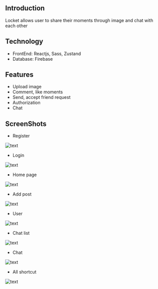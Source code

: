 ## Introduction

Locket allows user to share their moments through image and chat with each other

## Technology

- FrontEnd: Reactjs, Sass, Zustand
- Database: Firebase

## Features

- Upload image
- Comment, like moments
- Send, accept friend request
- Authorization
- Chat

## ScreenShots

- Register

![text](./src//images/sreenshots/register.png)

- Login

![text](./src//images/sreenshots/login.png)

- Home page

![text](./src//images/sreenshots/homepage.png)

- Add post

![text](./src//images/sreenshots/addpost.png)

- User

![text](./src//images/sreenshots/user.png)

- Chat list

![text](./src//images/sreenshots/chatlist.png)

- Chat

![text](./src//images/sreenshots/chat.png)

- All shortcut

![text](./src//images/sreenshots/allshortcut.png)

